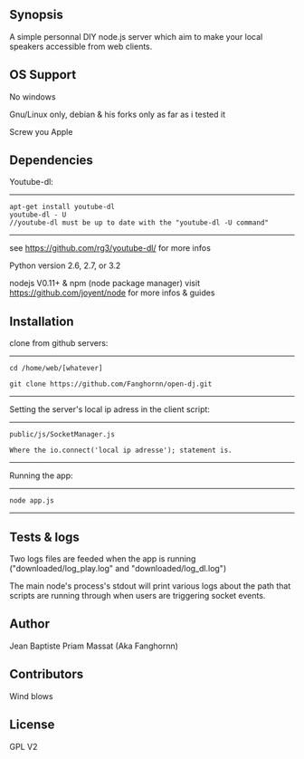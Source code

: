 ## Synopsis

A simple personnal DIY node.js server which aim to make your local speakers accessible from web clients.

## OS Support

No windows

Gnu/Linux only, debian & his forks only as far as i tested it

Screw you Apple

## Dependencies
  
Youtube-dl:
  
----------------------------------------------------
    apt-get install youtube-dl
    youtube-dl - U 
    //youtube-dl must be up to date with the "youtube-dl -U command" 
----------------------------------------------------
see https://github.com/rg3/youtube-dl/ for more infos
  
  
Python version 2.6, 2.7, or 3.2
  
  
nodejs V0.11+ & npm (node package manager) 
visit https://github.com/joyent/node for more infos & guides


## Installation

clone from github servers:

---------------------------------------------------

    cd /home/web/[whatever]
 
    git clone https://github.com/Fanghornn/open-dj.git

---------------------------------------------------

Setting the server's local ip adress in the client script:

---------------------------------------------------

    public/js/SocketManager.js 
    
    Where the io.connect('local ip adresse'); statement is.

---------------------------------------------------

Running the app:

----------------------------------------------------

    node app.js

----------------------------------------------------

## Tests & logs

Two logs files are feeded when the app is running ("downloaded/log_play.log" and "downloaded/log_dl.log")

The main node's process's stdout will print various logs about the path that scripts are running through when users are triggering socket events.


## Author

Jean Baptiste Priam Massat (Aka Fanghornn)

## Contributors

Wind blows

## License

GPL V2

